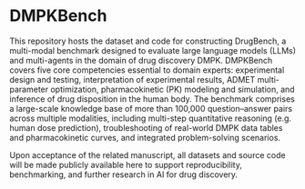 # DMPKBench

This repository hosts the dataset and code for constructing DrugBench, a multi-modal benchmark designed to evaluate large language models (LLMs) and multi-agents in the domain of drug discovery DMPK. DMPKBench covers five core competencies essential to domain experts: experimental design and testing, interpretation of experimental results, ADMET multi-parameter optimization, pharmacokinetic (PK) modeling and simulation, and inference of drug disposition in the human body. The benchmark comprises a large-scale knowledge base of more than 100,000 question–answer pairs across multiple modalities, including multi-step quantitative reasoning (e.g. human dose prediction), troubleshooting of real-world DMPK data tables and pharmacokinetic curves, and integrated problem-solving scenarios.

Upon acceptance of the related manuscript, all datasets and source code will be made publicly available here to support reproducibility, benchmarking, and further research in AI for drug discovery.
